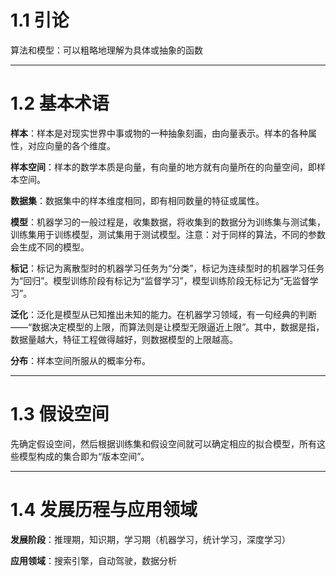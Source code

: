 # 1.1 引论
算法和模型：可以粗略地理解为具体或抽象的函数

---
# 1.2 基本术语
**样本**：样本是对现实世界中事或物的一种抽象刻画，由向量表示。样本的各种属性，对应向量的各个维度。

**样本空间**：样本的数学本质是向量，有向量的地方就有向量所在的向量空间，即样本空间。

**数据集**：数据集中的样本维度相同，即有相同数量的特征或属性。

**模型**：机器学习的一般过程是，收集数据，将收集到的数据分为训练集与测试集，训练集用于训练模型，测试集用于测试模型。注意：对于同样的算法，不同的参数会生成不同的模型。

**标记**：标记为离散型时的机器学习任务为“分类”，标记为连续型时的机器学习任务为“回归”。模型训练阶段有标记为“监督学习”，模型训练阶段无标记为“无监督学习”。

**泛化**：泛化是模型从已知推出未知的能力。在机器学习领域，有一句经典的判断——“数据决定模型的上限，而算法则是让模型无限逼近上限”。其中，数据是指，数据量越大，特征工程做得越好，则数据模型的上限越高。

**分布**：样本空间所服从的概率分布。

---
# 1.3 假设空间
先确定假设空间，然后根据训练集和假设空间就可以确定相应的拟合模型，所有这些模型构成的集合即为“版本空间”。

---
# 1.4 发展历程与应用领域
**发展阶段**：推理期，知识期，学习期（机器学习，统计学习，深度学习）

**应用领域**：搜索引擎，自动驾驶，数据分析
